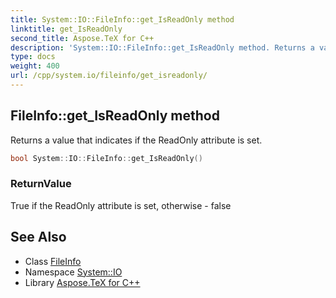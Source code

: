 ```yaml
---
title: System::IO::FileInfo::get_IsReadOnly method
linktitle: get_IsReadOnly
second_title: Aspose.TeX for C++
description: 'System::IO::FileInfo::get_IsReadOnly method. Returns a value that indicates if the ReadOnly attribute is set in C++.'
type: docs
weight: 400
url: /cpp/system.io/fileinfo/get_isreadonly/
---
```

## FileInfo::get_IsReadOnly method


Returns a value that indicates if the ReadOnly attribute is set.

```cpp
bool System::IO::FileInfo::get_IsReadOnly()
```


### ReturnValue

True if the ReadOnly attribute is set, otherwise - false

## See Also

* Class [FileInfo](../)
* Namespace [System::IO](../../)
* Library [Aspose.TeX for C++](../../../)
